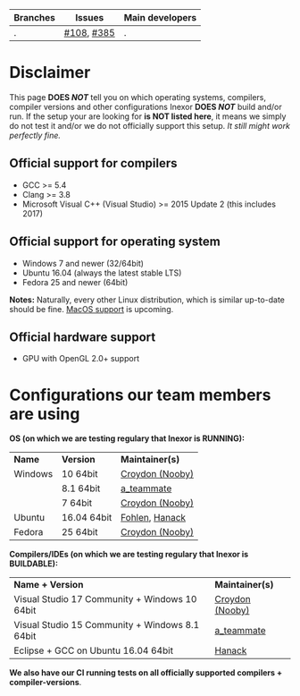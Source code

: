 Branches | Issues | Main developers
-------- | ------ | ---
.        | [#108](/inexorgame/code/issues/108), [#385](/inexorgame/code/issues/385) | .


# Disclaimer
This page **DOES _NOT_** tell you on which operating systems, compilers, compiler versions and other configurations Inexor **DOES _NOT_** build and/or run. If the setup your are looking for **is NOT listed here**, it means we simply do not test it and/or we do not officially support this setup. _It still might work perfectly fine._


## Official support for compilers
 * GCC >= 5.4
 * Clang >= 3.8
 * Microsoft Visual C++ (Visual Studio) >= 2015 Update 2 (this includes 2017)


## Official support for operating system 
 * Windows 7 and newer (32/64bit)
 * Ubuntu 16.04 (always the latest stable LTS)
 * Fedora 25 and newer (64bit)


**Notes:** Naturally, every other Linux distribution, which is similar up-to-date should be fine. [MacOS support](https://github.com/inexorgame/code/issues/385) is upcoming. 


## Official hardware support
 * GPU with OpenGL 2.0+ support
 


# Configurations our team members are using
<b>OS (on which we are testing regulary that Inexor is RUNNING):</b>
<table>
<tr><td><b>Name</b></td><td><b>Version</b></td><td><b>Maintainer(s)</b></td></tr>
<tr><td>Windows </td><td>10 64bit</td><td> <a href="https://github.com/Croydon">Croydon (Nooby)</a> </td></tr>
<tr><td></td><td>8.1 64bit</td><td> <a href="https://github.com/a-teammate">a_teammate</a> </td></tr>
<tr><td></td><td>7 64bit</td><td> <a href="https://github.com/Croydon">Croydon (Nooby)</a> </td></tr>
<tr><td>Ubuntu </td><td>16.04 64bit</td><td> <a href="https://github.com/Fohlen">Fohlen</a>, <a href="http://github.com/aschaeffer">Hanack</a> </td> </td></tr>
<tr><td>Fedora </td><td>25 64bit</td><td> <a href="https://github.com/Croydon">Croydon (Nooby)</a> </td></tr>
</table>

<b>Compilers/IDEs (on which we are testing regulary that Inexor is BUILDABLE):</b>

<table>
<tr><td><b>Name + Version</b></td><td><b>Maintainer(s)</b></td></tr>
<tr><td>Visual Studio 17 Community + Windows 10 64bit</td><td><a href="https://github.com/Croydon">Croydon (Nooby)</a></td></tr>
<tr><td>Visual Studio 15 Community + Windows 8.1 64bit</td><td><a href="https://github.com/a-teammate">a_teammate</a></td></tr>
<tr><td>Eclipse + GCC on Ubuntu 16.04 64bit</td><td><a href="https://github.com/aschaeffer">Hanack</a></td></tr>
</table>

<b>We also have our CI running tests on all officially supported compilers + compiler-versions</b>.




